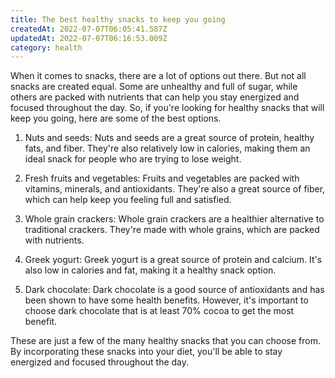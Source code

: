 ```yaml
---
title: The best healthy snacks to keep you going
createdAt: 2022-07-07T06:05:41.587Z
updatedAt: 2022-07-07T06:16:53.009Z
category: health
---
```


When it comes to snacks, there are a lot of options out there. But not all snacks are created equal. Some are unhealthy and full of sugar, while others are packed with nutrients that can help you stay energized and focused throughout the day. So, if you're looking for healthy snacks that will keep you going, here are some of the best options.

1. Nuts and seeds: Nuts and seeds are a great source of protein, healthy fats, and fiber. They're also relatively low in calories, making them an ideal snack for people who are trying to lose weight.

2. Fresh fruits and vegetables: Fruits and vegetables are packed with vitamins, minerals, and antioxidants. They're also a great source of fiber, which can help keep you feeling full and satisfied.

3. Whole grain crackers: Whole grain crackers are a healthier alternative to traditional crackers. They're made with whole grains, which are packed with nutrients.

4. Greek yogurt: Greek yogurt is a great source of protein and calcium. It's also low in calories and fat, making it a healthy snack option.

5. Dark chocolate: Dark chocolate is a good source of antioxidants and has been shown to have some health benefits. However, it's important to choose dark chocolate that is at least 70% cocoa to get the most benefit.

These are just a few of the many healthy snacks that you can choose from. By incorporating these snacks into your diet, you'll be able to stay energized and focused throughout the day.
